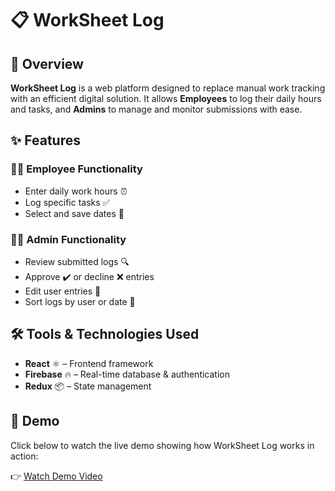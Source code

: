 <!DOCTYPE html>
<html lang="en">
<head>
  <meta charset="UTF-8">
  <meta name="viewport" content="width=device-width, initial-scale=1.0">
</head>
<body>
  <h1>📋 WorkSheet Log</h1>

  <!-- Introduction -->
  <section>
    <h2>📌 Overview</h2>
    <p>
      <strong>WorkSheet Log</strong> is a web platform designed to replace manual work tracking with an efficient digital solution. It allows 
      <strong>Employees</strong>  to log their daily hours and tasks, and <strong>Admins</strong>  to manage and monitor submissions with ease.
    </p>
  </section>

  <!-- Features -->
  <section>
    <h2>✨ Features</h2>
    <h3>👷‍♂️ Employee Functionality</h3>
    <ul>
      <li>Enter daily work hours ⏰</li>
      <li>Log specific tasks ✅</li>
      <li>Select and save dates 📅</li>
    </ul>
    <h3>🧑‍💼 Admin Functionality</h3>
    <ul>
      <li>Review submitted logs 🔍</li>
      <li>Approve ✔️ or decline ❌ entries</li>
      <li>Edit user entries 📝</li>
      <li>Sort logs by user or date 🔄</li>
    </ul>
  </section>

  <!-- Tools -->
  <section>
    <h2>🛠️ Tools & Technologies Used</h2>
    <ul>
      <li><strong>React</strong> ⚛️ – Frontend framework</li>
      <li><strong>Firebase</strong> 🔥 – Real-time database & authentication</li>
      <li><strong>Redux</strong> 📦 – State management</li>
    </ul>
  </section>

  <!-- Demo -->
  <section>
    <h2>🎥 Demo</h2>
    <p>
      Click below to watch the live demo showing how WorkSheet Log works in action:
    </p>
    <p>
      👉 <a href="https://drive.google.com/file/d/1jdxl8PlSDsYjb25lIeUnR0IPwDBnPAF3/view?usp=drive_link" target="_blank">
      Watch Demo Video</a>
    </p>
  </section>
</body>
</html>
